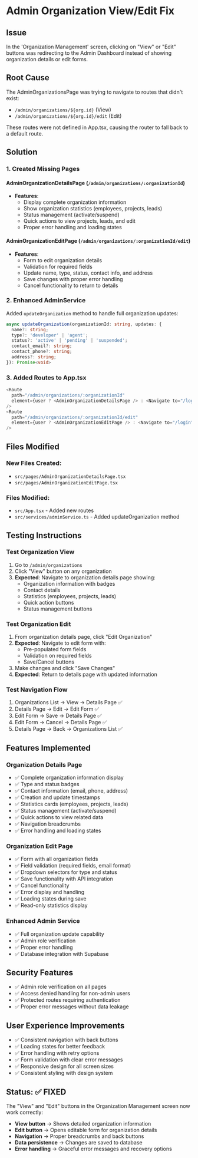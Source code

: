 # Admin Organization View/Edit Fix

## Issue
In the 'Organization Management' screen, clicking on "View" or "Edit" buttons was redirecting to the Admin Dashboard instead of showing organization details or edit forms.

## Root Cause
The AdminOrganizationsPage was trying to navigate to routes that didn't exist:
- `/admin/organizations/${org.id}` (View)
- `/admin/organizations/${org.id}/edit` (Edit)

These routes were not defined in App.tsx, causing the router to fall back to a default route.

## Solution

### 1. Created Missing Pages

#### AdminOrganizationDetailsPage (`/admin/organizations/:organizationId`)
- **Features**:
  - Display complete organization information
  - Show organization statistics (employees, projects, leads)
  - Status management (activate/suspend)
  - Quick actions to view projects, leads, and edit
  - Proper error handling and loading states

#### AdminOrganizationEditPage (`/admin/organizations/:organizationId/edit`)
- **Features**:
  - Form to edit organization details
  - Validation for required fields
  - Update name, type, status, contact info, and address
  - Save changes with proper error handling
  - Cancel functionality to return to details

### 2. Enhanced AdminService

Added `updateOrganization` method to handle full organization updates:
```typescript
async updateOrganization(organizationId: string, updates: {
  name?: string;
  type?: 'developer' | 'agent';
  status?: 'active' | 'pending' | 'suspended';
  contact_email?: string;
  contact_phone?: string;
  address?: string;
}): Promise<void>
```

### 3. Added Routes to App.tsx

```typescript
<Route 
  path="/admin/organizations/:organizationId" 
  element={user ? <AdminOrganizationDetailsPage /> : <Navigate to="/login" replace />} 
/>
<Route 
  path="/admin/organizations/:organizationId/edit" 
  element={user ? <AdminOrganizationEditPage /> : <Navigate to="/login" replace />} 
/>
```

## Files Modified

### New Files Created:
- `src/pages/AdminOrganizationDetailsPage.tsx`
- `src/pages/AdminOrganizationEditPage.tsx`

### Files Modified:
- `src/App.tsx` - Added new routes
- `src/services/adminService.ts` - Added updateOrganization method

## Testing Instructions

### Test Organization View
1. Go to `/admin/organizations`
2. Click "View" button on any organization
3. **Expected**: Navigate to organization details page showing:
   - Organization information with badges
   - Contact details
   - Statistics (employees, projects, leads)
   - Quick action buttons
   - Status management buttons

### Test Organization Edit
1. From organization details page, click "Edit Organization"
2. **Expected**: Navigate to edit form with:
   - Pre-populated form fields
   - Validation on required fields
   - Save/Cancel buttons
3. Make changes and click "Save Changes"
4. **Expected**: Return to details page with updated information

### Test Navigation Flow
1. Organizations List → View → Details Page ✅
2. Details Page → Edit → Edit Form ✅
3. Edit Form → Save → Details Page ✅
4. Edit Form → Cancel → Details Page ✅
5. Details Page → Back → Organizations List ✅

## Features Implemented

### Organization Details Page
- ✅ Complete organization information display
- ✅ Type and status badges
- ✅ Contact information (email, phone, address)
- ✅ Creation and update timestamps
- ✅ Statistics cards (employees, projects, leads)
- ✅ Status management (activate/suspend)
- ✅ Quick actions to view related data
- ✅ Navigation breadcrumbs
- ✅ Error handling and loading states

### Organization Edit Page
- ✅ Form with all organization fields
- ✅ Field validation (required fields, email format)
- ✅ Dropdown selectors for type and status
- ✅ Save functionality with API integration
- ✅ Cancel functionality
- ✅ Error display and handling
- ✅ Loading states during save
- ✅ Read-only statistics display

### Enhanced Admin Service
- ✅ Full organization update capability
- ✅ Admin role verification
- ✅ Proper error handling
- ✅ Database integration with Supabase

## Security Features

- ✅ Admin role verification on all pages
- ✅ Access denied handling for non-admin users
- ✅ Protected routes requiring authentication
- ✅ Proper error messages without data leakage

## User Experience Improvements

- ✅ Consistent navigation with back buttons
- ✅ Loading states for better feedback
- ✅ Error handling with retry options
- ✅ Form validation with clear error messages
- ✅ Responsive design for all screen sizes
- ✅ Consistent styling with design system

## Status: ✅ FIXED

The "View" and "Edit" buttons in the Organization Management screen now work correctly:
- **View button** → Shows detailed organization information
- **Edit button** → Opens editable form for organization details
- **Navigation** → Proper breadcrumbs and back buttons
- **Data persistence** → Changes are saved to database
- **Error handling** → Graceful error messages and recovery options
